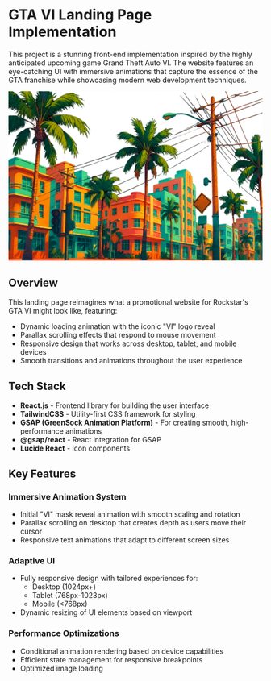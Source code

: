 # GTA VI Landing Page Implementation

This project is a stunning front-end implementation inspired by the highly anticipated upcoming game Grand Theft Auto VI. The website features an eye-catching UI with immersive animations that capture the essence of the GTA franchise while showcasing modern web development techniques.

![GTA VI Preview](./public/bg.png)

## Overview

This landing page reimagines what a promotional website for Rockstar's GTA VI might look like, featuring:

- Dynamic loading animation with the iconic "VI" logo reveal
- Parallax scrolling effects that respond to mouse movement
- Responsive design that works across desktop, tablet, and mobile devices
- Smooth transitions and animations throughout the user experience

## Tech Stack

- **React.js** - Frontend library for building the user interface
- **TailwindCSS** - Utility-first CSS framework for styling
- **GSAP (GreenSock Animation Platform)** - For creating smooth, high-performance animations
- **@gsap/react** - React integration for GSAP
- **Lucide React** - Icon components

## Key Features

### Immersive Animation System
- Initial "VI" mask reveal animation with smooth scaling and rotation
- Parallax scrolling on desktop that creates depth as users move their cursor
- Responsive text animations that adapt to different screen sizes

### Adaptive UI
- Fully responsive design with tailored experiences for:
  - Desktop (1024px+)
  - Tablet (768px-1023px)
  - Mobile (<768px)
- Dynamic resizing of UI elements based on viewport

### Performance Optimizations
- Conditional animation rendering based on device capabilities
- Efficient state management for responsive breakpoints
- Optimized image loading
